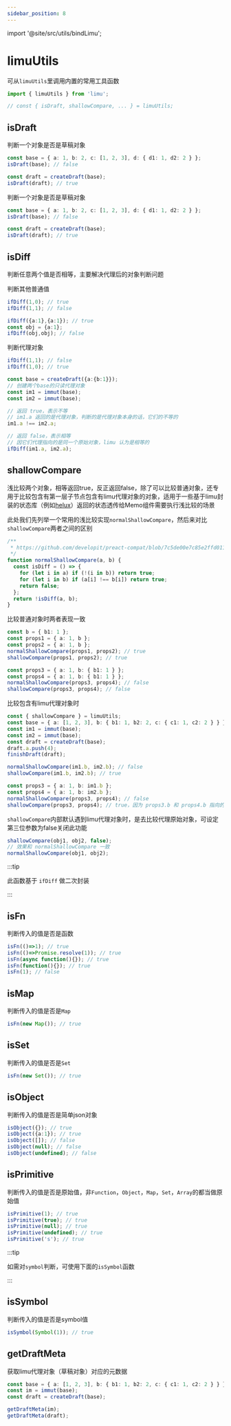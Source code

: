 ```yaml
---
sidebar_position: 8
---
```


import '@site/src/utils/bindLimu';

# limuUtils
可从`limuUtils`里调用内置的常用工具函数

```ts
import { limuUtils } from 'limu';

// const { isDraft, shallowCompare, ... } = limuUtils;

```

## isDraft

判断一个对象是否是草稿对象

```ts
const base = { a: 1, b: 2, c: [1, 2, 3], d: { d1: 1, d2: 2 } };
isDraft(base); // false

const draft = createDraft(base);
isDraft(draft); // true
```

判断一个对象是否是草稿对象

```ts
const base = { a: 1, b: 2, c: [1, 2, 3], d: { d1: 1, d2: 2 } };
isDraft(base); // false

const draft = createDraft(base);
isDraft(draft); // true
```

## isDiff

判断任意两个值是否相等，主要解决代理后的对象判断问题

判断其他普通值
```ts
ifDiff(1,0); // true
ifDiff(1,1); // false

ifDiff({a:1},{a:1}); // true
const obj = {a:1};
ifDiff(obj,obj); // false
```

判断代理对象
```ts
ifDiff(1,1); // false
ifDiff(1,0); // true

const base = createDraft({a:{b:1}});
// 创建两个base的只读代理对象
const im1 = immut(base);
const im2 = immut(base);

// 返回 true，表示不等
// im1.a 返回的是代理对象，判断的是代理对象本身的话，它们的不等的
im1.a !== im2.a;

// 返回 false，表示相等
// 因它们代理指向的是同一个原始对象，limu 认为是相等的
ifDiff(im1.a, im2.a);
```

## shallowCompare

浅比较两个对象，相等返回true，反正返回false，除了可以比较普通对象，还专用于比较包含有第一层子节点包含有limu代理对象的对象，适用于一些基于limu封装的状态库（例如[helux](https://github.com/heluxjs/helux)）返回的状态透传给Memo组件需要执行浅比较的场景

此处我们先列举一个常用的浅比较实现`normalShallowCompare`，然后来对比`shallowCompare`两者之间的区别
```ts
/**
 * https://github.com/developit/preact-compat/blob/7c5de00e7c85e2ffd011bf3af02899b63f699d3a/src/index.js#L349
 */
function normalShallowCompare(a, b) {
  const isDiff = () => {
    for (let i in a) if (!(i in b)) return true;
    for (let i in b) if (a[i] !== b[i]) return true;
    return false;
  };
  return !isDiff(a, b);
}
```

比较普通对象时两者表现一致

```ts
const b = { b1: 1 };
const props1 = { a: 1, b };
const props2 = { a: 1, b };
normalShallowCompare(props1, props2); // true
shallowCompare(props1, props2); // true

const props3 = { a: 1, b: { b1: 1 } };
const props4 = { a: 1, b: { b1: 1 } };
normalShallowCompare(props3, props4); // false
shallowCompare(props3, props4); // false
```

比较包含有limu代理对象时

```ts
const { shallowCompare } = limuUtils;
const base = { a: [1, 2, 3], b: { b1: 1, b2: 2, c: { c1: 1, c2: 2 } } };
const im1 = immut(base);
const im2 = immut(base);
const draft = createDraft(base);
draft.a.push(4);
finishDraft(draft);

normalShallowCompare(im1.b, im2.b); // false
shallowCompare(im1.b, im2.b); // true

const props3 = { a: 1, b: im1.b };
const props4 = { a: 1, b: im2.b };
normalShallowCompare(props3, props4); // false
shallowCompare(props3, props4); // true，因为 props3.b 和 props4.b 指向的同一个原始对象
```

`shallowCompare`内部默认遇到limu代理对象时，是去比较代理原始对象，可设定第三位参数为false关闭此功能

```ts
shallowCompare(obj1, obj2, false);
// 效果和 normalShallowCompare 一致
normalShallowCompare(obj1, obj2);
```

:::tip

此函数基于 `ifDiff` 做二次封装

:::

## isFn

判断传入的值是否是函数

```ts
isFn(()=>1); // true
isFn(()=>Promise.resolve(1)); // true
isFn(async function(){}); // true
isFn(function(){}); // true
isFn(1); // false
```

## isMap

判断传入的值是否是`Map`

```ts
isFn(new Map()); // true
```

## isSet

判断传入的值是否是`Set`

```ts
isFn(new Set()); // true
```

## isObject

判断传入的值是否是简单json对象

```ts
isObject({}); // true
isObject({a:1}); // true
isObject([]); // false
isObject(null); // false
isObject(undefined); // false
```

## isPrimitive

判断传入的值是否是原始值，非`Function`，`Object`，`Map`，`Set`，`Array`的都当做原始值

```ts
isPrimitive(1); // true
isPrimitive(true); // true
isPrimitive(null); // true
isPrimitive(undefined); // true
isPrimitive('s'); // true
```

:::tip

如需对`symbol`判断，可使用下面的`isSymbol`函数

:::

## isSymbol

判断传入的值是否是symbol值

```ts
isSymbol(Symbol(1)); // true
```

## getDraftMeta

获取limu代理对象（草稿对象）对应的元数据

```ts
const base = { a: [1, 2, 3], b: { b1: 1, b2: 2, c: { c1: 1, c2: 2 } } };
const im = immut(base);
const draft = createDraft(base);

getDraftMeta(im);
getDraftMeta(draft);
```
